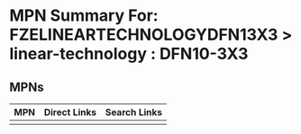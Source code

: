 



# MPN Summary For: FZELINEARTECHNOLOGYDFN13X3 > linear-technology : DFN10-3X3

## MPNs
  

|MPN|Direct Links|Search Links|
| :--- | :--- | :--- |
||||
